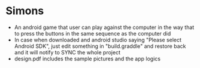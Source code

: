 # Simons
- An android game that user can play against the computer in the way that to press the buttons in the same sequence as the computer did
- In case when downloaded and android studio saying "Please select Android SDK", just edit something in "build.graddle" and restore back and it will notify to SYNC the whole project
- design.pdf includes the sample pictures and the app logics
